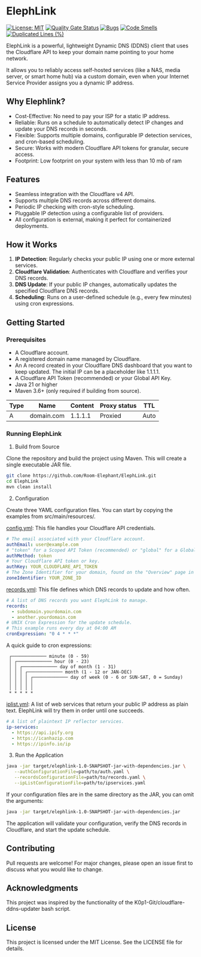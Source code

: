 # ElephLink
[![License: MIT](https://img.shields.io/badge/License-MIT-yellow.svg)](https://github.com/Room-Elephant/ElephLink/blob/main/LICENSE) [![Quality Gate Status](https://sonarcloud.io/api/project_badges/measure?project=Room-Elephant_ElephLink&metric=alert_status)](https://sonarcloud.io/summary/new_code?id=Room-Elephant_ElephLink) [![Bugs](https://sonarcloud.io/api/project_badges/measure?project=Room-Elephant_ElephLink&metric=bugs)](https://sonarcloud.io/summary/new_code?id=Room-Elephant_ElephLink) [![Code Smells](https://sonarcloud.io/api/project_badges/measure?project=Room-Elephant_ElephLink&metric=code_smells)](https://sonarcloud.io/summary/new_code?id=Room-Elephant_ElephLink) [![Duplicated Lines (%)](https://sonarcloud.io/api/project_badges/measure?project=Room-Elephant_ElephLink&metric=duplicated_lines_density)](https://sonarcloud.io/summary/new_code?id=Room-Elephant_ElephLink)

ElephLink is a powerful, lightweight Dynamic DNS (DDNS) client that uses the Cloudflare API to keep your domain name pointing to your home network.

It allows you to reliably access self-hosted services (like a NAS, media server, or smart home hub) via a custom domain, even when your Internet Service Provider assigns you a dynamic IP address.

## Why Elephlink?
- Cost-Effective: No need to pay your ISP for a static IP address.
- Reliable: Runs on a schedule to automatically detect IP changes and update your DNS records in seconds.
- Flexible: Supports multiple domains, configurable IP detection services, and cron-based scheduling.
- Secure: Works with modern Cloudflare API tokens for granular, secure access.
- Footprint: Low footprint on your system with less than 10 mb of ram


## Features
- Seamless integration with the Cloudflare v4 API.
- Supports multiple DNS records across different domains.
- Periodic IP checking with cron-style scheduling.
- Pluggable IP detection using a configurable list of providers.
- All configuration is external, making it perfect for containerized deployments.

## How it Works
1. **IP Detection**: Regularly checks your public IP using one or more external services.
2. **Cloudflare Validation**: Authenticates with Cloudflare and verifies your DNS records.
3. **DNS Update**: If your public IP changes, automatically updates the specified Cloudflare DNS records.
4. **Scheduling**: Runs on a user-defined schedule (e.g., every few minutes) using cron expressions.

## Getting Started

### Prerequisites
- A Cloudflare account.
- A registered domain name managed by Cloudflare.
- An A record created in your Cloudflare DNS dashboard that you want to keep updated. The initial IP can be a placeholder like 1.1.1.1.
- A Cloudflare API Token (recommended) or your Global API Key.
- Java 21 or higher
- Maven 3.6+ (only required if building from source).

| Type | Name       | Content | Proxy status | TTL  | 
|------|------------|---------|--------------|------|
| A    | domain.com | 1.1.1.1 | Proxied      | Auto |


### Running ElephLink

1. Build from Source

Clone the repository and build the project using Maven. This will create a single executable JAR file.
```bash
git clone https://github.com/Room-Elephant/ElephLink.git
cd ElephLink
mvn clean install
```
2. Configuration

Create three YAML configuration files. You can start by copying the examples from src/main/resources/.

[config.yml](https://github.com/Room-Elephant/ElephLink/blob/main/src/main/resources/config.yml): This file handles your Cloudflare API credentials.
```yml
# The email associated with your Cloudflare account.
authEmail: user@example.com
# "token" for a Scoped API Token (recommended) or "global" for a Global API Key.
authMethod: token
# Your Cloudflare API token or key.
authKey: YOUR_CLOUDFLARE_API_TOKEN
# The Zone Identifier for your domain, found on the "Overview" page in the Cloudflare dashboard.
zoneIdentifier: YOUR_ZONE_ID
```
[records.yml](https://github.com/Room-Elephant/ElephLink/blob/main/src/main/resources/records.yml): This file defines which DNS records to update and how often.
```yml
# A list of DNS records you want ElephLink to manage.
records:
  - subdomain.yourdomain.com
  - another.yourdomain.com
# UNIX Cron Expression for the update schedule.
# This example runs every day at 04:00 AM
cronExpression: "0 4 * * *" 
```
A quick guide to cron expressions:
```
 ┌───────────── minute (0 - 59)
 │ ┌───────────── hour (0 - 23)
 │ │ ┌───────────── day of month (1 - 31)
 │ │ │ ┌───────────── month (1 - 12 or JAN-DEC)
 │ │ │ │ ┌───────────── day of week (0 - 6 or SUN-SAT, 0 = Sunday)
 │ │ │ │ │
 │ │ │ │ │
 * * * * *
```

[iplist.yml](https://github.com/Room-Elephant/ElephLink/blob/main/src/main/resources/iplist.yml): A list of web services that return your public IP address as plain text. ElephLink will try them in order until one succeeds.
```yml
# A list of plaintext IP reflector services.
ip-services:
  - https://api.ipify.org
  - https://icanhazip.com
  - https://ipinfo.io/ip
```

3. Run the Application
```bash
java -jar target/elephlink-1.0-SNAPSHOT-jar-with-dependencies.jar \
   --authConfigurationFile=path/to/auth.yaml \
   --recordsConfigurationFile=path/to/records.yaml \
   --ipListConfigurationFile=path/to/ipservices.yaml
```
If your configuration files are in the same directory as the JAR, you can omit the arguments:
```bash
java -jar target/elephlink-1.0-SNAPSHOT-jar-with-dependencies.jar
```
The application will validate your configuration, verify the DNS records in Cloudflare, and start the update schedule.

## Contributing
Pull requests are welcome! For major changes, please open an issue first to discuss what you would like to change.

## Acknowledgments
This project was inspired by the functionality of the K0p1-Git/cloudflare-ddns-updater bash script.

## License
This project is licensed under the MIT License. See the LICENSE file for details.